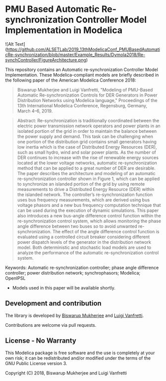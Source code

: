 # PMU Based Automatic Re-synchronization Controller Model Implementation in Modelica


![Alt Text] (https://github.com/ALSETLab/2019_13thModelicaConf_PMUBasedAutomaticRe-synchronization/blob/master/Example_Results/Dymola2018/Re-synchController/FigureArchitecture.png)
      

This repository contains an Automatic re-synchronization Controller Model Implementation. These Modelica-compliant models are briefly described in the following paper of the American Modelica Conference 2018:

> Biswarup Mukherjee and Luigi Vanfretti, "Modeling of PMU-Based Automatic Re-synchronization Controls for DER Generators in Power Distribution Networks using Modelica language," Proceedings of the 13th International Modelica Conference, Regensburg, Germany, March 4–6, 2019.


> Abstract: Re-synchronization is traditionally coordinated between the electric power transmission network operators and power plants in an isolated portion of the grid in order to maintain the balance between the power supply and demand. This task can be challenging when one portion of the distribution grid contains small generators having low inertia which is the case of Distributed Energy Resources (DER), such as small hydro, wind and solar power plants. As the number of DER continues to increase with the rise of renewable energy sources located at the lower voltage networks, automatic re-synchronization method that can be applied to a great number of DER are desirable. The paper describes the architecture and modeling of an automatic re-synchronization controller shown in Figure 1, which can be applied to synchronize an islanded portion of the grid by using remote measurements to drive a Distributed Energy Resource (DER) within the islanded network. The controller’s re-synchronization function uses bus frequency measurements, which are derived using bus voltage phasors and a new bus frequency computation technique that can be used during the execution of dynamic simulations. This paper also introduces a new bus-angle difference control function within the re-synchronization control system, which allows monitoring the phase angle difference between two buses so to avoid unwanted re-synchronization. The effect of the angle difference control function is evaluated using a controlled circuit breaker considering different power dispatch levels of the generator in the distribution network model. Both deterministic and stochastic load models are used to analyze the performance of the automatic re-synchronization control system. 

Keywords: Automatic re-synchronization controller; phase angle difference controller; power distribution network; synchrophasors; Modelica; OpenIPSL



- Models used in this paper will be available shortly.


## Development and contribution

The library is developed by [Biswarup Mukherjee](https://github.com/BiswarupM) and [Luigi Vanfretti](https://github.com/lvanfretti).

Contributions are welcome via pull requests.

## License - No Warranty

This Modelica package is free software and the use is completely at your own risk; it can be redistributed and/or modified under the terms of the GNU Public License version 3.

Copyright (C) 2018, Biswarup Mukherjee and Luigi Vanfretti

